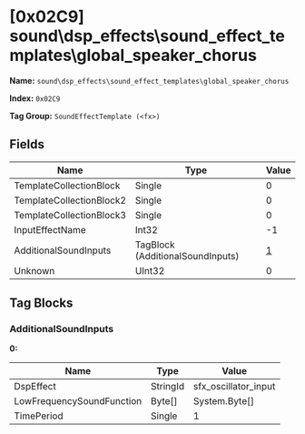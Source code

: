 # [0x02C9] sound\dsp_effects\sound_effect_templates\global_speaker_chorus

**Name:** ```sound\dsp_effects\sound_effect_templates\global_speaker_chorus```

**Index:** ```0x02C9```

**Tag Group:** ```SoundEffectTemplate (<fx>)```

## Fields

Name	| Type	| Value
---	|---	|---	|
TemplateCollectionBlock	|Single	|0
TemplateCollectionBlock2	|Single	|0
TemplateCollectionBlock3	|Single	|0
InputEffectName	|Int32	|-1
AdditionalSoundInputs	|TagBlock (AdditionalSoundInputs)	|[1](#additionalsoundinputs)
Unknown	|UInt32	|0


## Tag Blocks

### AdditionalSoundInputs

**0:**

Name	| Type	| Value
---	|---	|---	|
DspEffect	|StringId	|sfx_oscillator_input
LowFrequencySoundFunction	|Byte[]	|System.Byte[]
TimePeriod	|Single	|1


